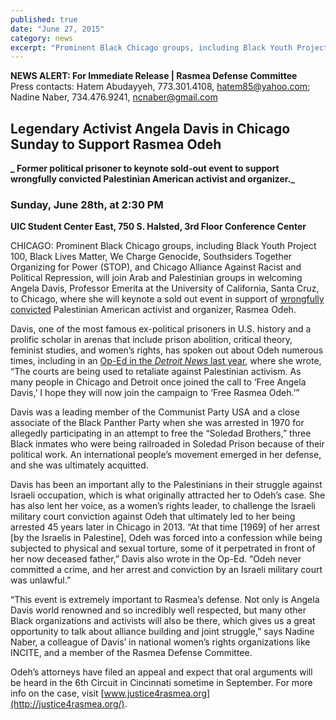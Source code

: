 ```yaml
---
published: true
date: "June 27, 2015"
category: news
excerpt: "Prominent Black Chicago groups, including Black Youth Project 100, Black Lives Matter, We Charge Genocide, Southsiders Together Organizing for Power (STOP), and Chicago Alliance Against Racist and Political Repression, will join Arab and Palestinian groups in welcoming Angela Davis to Chicago, where she will keynote a sold out event in support of Rasmea."
---
```


**NEWS ALERT: For Immediate Release | Rasmea Defense Committee**
<br>Press contacts: Hatem Abudayyeh, 773.301.4108, hatem85@yahoo.com; Nadine Naber, 734.476.9241, ncnaber@gmail.com 

## Legendary Activist Angela Davis in Chicago Sunday to Support Rasmea Odeh

**_ Former political prisoner to keynote sold-out event to support wrongfully convicted Palestinian American activist and organizer._**

### Sunday, June 28th, at 2:30 PM
**UIC Student Center East, 750 S. Halsted, 3rd Floor Conference Center**

CHICAGO: Prominent Black Chicago groups, including Black Youth Project 100, Black Lives Matter, We Charge Genocide, Southsiders Together Organizing for Power (STOP), and Chicago Alliance Against Racist and Political Repression, will join Arab and Palestinian groups in welcoming Angela Davis, Professor Emerita at the University of California, Santa Cruz, to Chicago, where she will keynote a sold out event in support of [wrongfully convicted](http://justice4rasmea.org/news/2014/11/10/rasmea-found-guilty/) Palestinian American activist and organizer, Rasmea Odeh.

Davis, one of the most famous ex-political prisoners in U.S. history and a prolific scholar in arenas that include prison abolition, critical theory, feminist studies, and women’s rights, has spoken out about Odeh numerous times, including in an [Op-Ed in the _Detroit News_ last year](http://www.detroitnews.com/story/opinion/2014/11/04/angela-davis-free-rasmea-odea/18429933/), where she wrote, “The courts are being used to retaliate against Palestinian activism. As many people in Chicago and Detroit once joined the call to ‘Free Angela Davis,’ I hope they will now join the campaign to ‘Free Rasmea Odeh.’”

Davis was a leading member of the Communist Party USA and a close associate of the Black Panther Party when she was arrested in 1970 for allegedly participating in an attempt to free the “Soledad Brothers,” three Black inmates who were being railroaded in Soledad Prison because of their political work. An international people’s movement emerged in her defense, and she was ultimately acquitted.

Davis has been an important ally to the Palestinians in their struggle against Israeli occupation, which is what originally attracted her to Odeh’s case. She has also lent her voice, as a women’s rights leader, to challenge the Israeli military court conviction against Odeh that ultimately led to her being arrested 45 years later in Chicago in 2013. “At that time [1969] of her arrest [by the Israelis in Palestine], Odeh was forced into a confession while being subjected to physical and sexual torture, some of it perpetrated in front of her now deceased father,” Davis also wrote in the Op-Ed. “Odeh never committed a crime, and her arrest and conviction by an Israeli military court was unlawful.”

“This event is extremely important to Rasmea’s defense. Not only is Angela Davis world renowned and so incredibly well respected, but many other Black organizations and activists will also be there, which gives us a great opportunity to talk about alliance building and joint struggle,” says Nadine Naber, a colleague of Davis’ in national women’s rights organizations like INCITE, and a member of the Rasmea Defense Committee.

Odeh’s attorneys have filed an appeal and expect that oral arguments will be heard in the 6th Circuit in Cincinnati sometime in September. For more info on the case, visit [www.justice4rasmea.org](http://justice4rasmea.org/).
